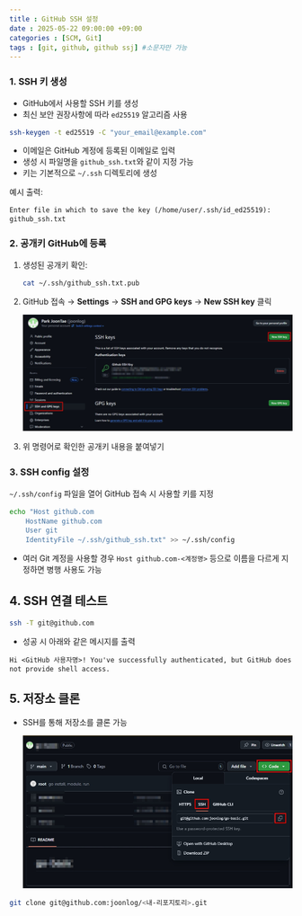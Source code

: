 ```yaml
---
title : GitHub SSH 설정
date : 2025-05-22 09:00:00 +09:00
categories : [SCM, Git]
tags : [git, github, github ssj] #소문자만 가능
---
```


### 1. SSH 키 생성

- GitHub에서 사용할 SSH 키를 생성
- 최신 보안 권장사항에 따라 `ed25519` 알고리즘 사용

```bash
ssh-keygen -t ed25519 -C "your_email@example.com"
```

- 이메일은 GitHub 계정에 등록된 이메일로 입력
- 생성 시 파일명을 `github_ssh.txt`와 같이 지정 가능
- 키는 기본적으로 `~/.ssh` 디렉토리에 생성

예시 출력:

```
Enter file in which to save the key (/home/user/.ssh/id_ed25519): github_ssh.txt
```

### 2. 공개키 GitHub에 등록

1. 생성된 공개키 확인:
    
    ```bash
    cat ~/.ssh/github_ssh.txt.pub
    ```
    
2. GitHub 접속 → **Settings** → **SSH and GPG keys** → **New SSH key** 클릭
    
      ![GitHubSSH01.png](/assets/img/git/github/GitHubSSH01.png)

    
3. 위 명령어로 확인한 공개키 내용을 붙여넣기

### 3. SSH config 설정

`~/.ssh/config` 파일을 열어 GitHub 접속 시 사용할 키를 지정

```bash
echo "Host github.com
    HostName github.com
    User git
    IdentityFile ~/.ssh/github_ssh.txt" >> ~/.ssh/config
```

- 여러 Git 계정을 사용할 경우 `Host github.com-<계정명>` 등으로 이름을 다르게 지정하면 병행 사용도 가능

## 4. SSH 연결 테스트

```bash
ssh -T git@github.com
```

- 성공 시 아래와 같은 메시지를 출력

```
Hi <GitHub 사용자명>! You've successfully authenticated, but GitHub does not provide shell access.
```

## 5. 저장소 클론

- SSH를 통해 저장소를 클론 가능
    
    ![GitHubSSH01.png](/assets/img/git/github/GitHubSSH02.png)
    

```bash
git clone git@github.com:joonlog/<내-리포지토리>.git
```
